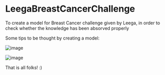 # LeegaBreastCancerChallenge
To create a model for Breast Cancer challenge given by Leega, in order to check whether the knowledge has been absorved properly

Some tips to be thought by creating a model:

![image](https://user-images.githubusercontent.com/69978184/116033838-8c783680-a638-11eb-992b-236bd7a19692.png)

![image](https://user-images.githubusercontent.com/69978184/116033924-b16ca980-a638-11eb-98fc-2d075f1a692a.png)


That is all folks! :)

